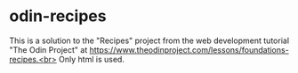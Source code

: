 # odin-recipes

This is a solution to the "Recipes" project from the web development tutorial "The Odin Project" at https://www.theodinproject.com/lessons/foundations-recipes.<br>
Only html is used.
